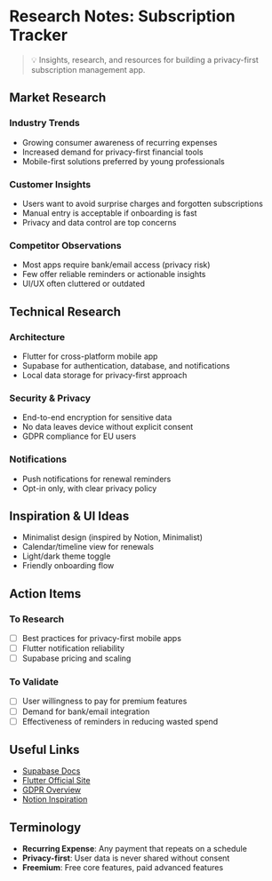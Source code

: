 # Research Notes: Subscription Tracker

> 💡 Insights, research, and resources for building a privacy-first subscription management app.

## Market Research

### Industry Trends
- Growing consumer awareness of recurring expenses
- Increased demand for privacy-first financial tools
- Mobile-first solutions preferred by young professionals

### Customer Insights
- Users want to avoid surprise charges and forgotten subscriptions
- Manual entry is acceptable if onboarding is fast
- Privacy and data control are top concerns

### Competitor Observations
- Most apps require bank/email access (privacy risk)
- Few offer reliable reminders or actionable insights
- UI/UX often cluttered or outdated

## Technical Research

### Architecture
- Flutter for cross-platform mobile app
- Supabase for authentication, database, and notifications
- Local data storage for privacy-first approach

### Security & Privacy
- End-to-end encryption for sensitive data
- No data leaves device without explicit consent
- GDPR compliance for EU users

### Notifications
- Push notifications for renewal reminders
- Opt-in only, with clear privacy policy

## Inspiration & UI Ideas
- Minimalist design (inspired by Notion, Minimalist)
- Calendar/timeline view for renewals
- Light/dark theme toggle
- Friendly onboarding flow

## Action Items

### To Research
- [ ] Best practices for privacy-first mobile apps
- [ ] Flutter notification reliability
- [ ] Supabase pricing and scaling

### To Validate
- [ ] User willingness to pay for premium features
- [ ] Demand for bank/email integration
- [ ] Effectiveness of reminders in reducing wasted spend

## Useful Links
- [Supabase Docs](https://supabase.com/docs)
- [Flutter Official Site](https://flutter.dev)
- [GDPR Overview](https://gdpr.eu/)
- [Notion Inspiration](https://www.notion.so/)

## Terminology
- **Recurring Expense**: Any payment that repeats on a schedule
- **Privacy-first**: User data is never shared without consent
- **Freemium**: Free core features, paid advanced features
